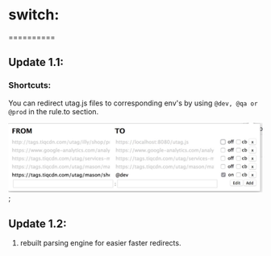 # switch:
==========

## Update 1.1:

### Shortcuts:

You can redirect utag.js files to corresponding env's by using `@dev, @qa or @prod`
in the rule.to section.

[rule.from]: https://tags.tiqcdn.com/utag/mason/shoemall/prod/utag.js
[rule.to]: @dev
[result]: https://tags.tiqcdn.com/utag/mason/shoemall/dev/utag.js
![example](./img/example.png);


## Update 1.2:
1. rebuilt parsing engine for easier faster redirects.
